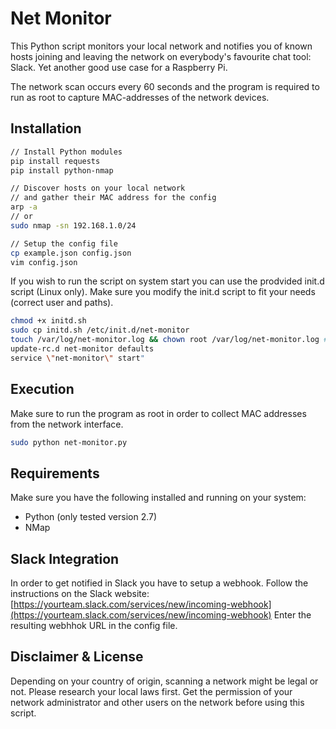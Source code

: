 # Net Monitor

This Python script monitors your local network and notifies you of known hosts joining and leaving the network on everybody's favourite chat tool: Slack. Yet another good use case for a Raspberry Pi.

The network scan occurs every 60 seconds and the program is required to run as root to capture MAC-addresses of the network devices.

## Installation

```bash
// Install Python modules
pip install requests
pip install python-nmap

// Discover hosts on your local network
// and gather their MAC address for the config
arp -a
// or
sudo nmap -sn 192.168.1.0/24

// Setup the config file
cp example.json config.json
vim config.json
```

If you wish to run the script on system start you can use the prodvided init.d script (Linux only). Make sure you modify the init.d script to fit your needs (correct user and paths).
```bash
chmod +x initd.sh
sudo cp initd.sh /etc/init.d/net-monitor
touch /var/log/net-monitor.log && chown root /var/log/net-monitor.log # CHANGE USER HERE
update-rc.d net-monitor defaults
service \"net-monitor\" start"
```

## Execution

Make sure to run the program as root in order to collect MAC addresses from the network interface.

```bash
sudo python net-monitor.py
```

## Requirements

Make sure you have the following installed and running on your system:
- Python (only tested version 2.7)
- NMap

## Slack Integration

In order to get notified in Slack you have to setup a webhook. Follow the instructions on the Slack website: [https://yourteam.slack.com/services/new/incoming-webhook](https://yourteam.slack.com/services/new/incoming-webhook)
Enter the resulting webhhok URL in the config file.

## Disclaimer & License

Depending on your country of origin, scanning a network might be legal or not. Please research your local laws first. Get the permission of your network administrator and other users on the network before using this script.
